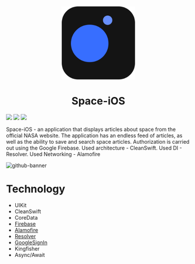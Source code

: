 <p align="center">
   <a href="url"><img src="https://github.com/DaniilShmoylove/Space-iOS/blob/main/News-iOS/Resources/Assets.xcassets/IconMock.imageset/image-3.png?raw=true" height="auto" width="200" style="border-radius:50"></a>
  <h1 align="center">Space-iOS</h1>
</p>

![](https://img.shields.io/badge/iOS-15.0+-blue.svg)
![](https://img.shields.io/badge/Xcode-13+-blue.svg)
![](https://img.shields.io/badge/-Swift-red.svg)

Space-iOS - an application that displays articles about space from the official NASA website. The application has an endless feed of articles, as well as the ability to save and search space articles. Authorization is carried out using the Google Firebase. Used architecture - CleanSwift. Used DI - Resolver. Used Networking - Alamofire

<img width="1012" alt="github-banner" src="https://github.com/DaniilShmoylove/Space-iOS/blob/main/News-iOS/Resources/Assets.xcassets/ScreenMock.imageset/image-5.png?raw=true">

# Technology

- UIKit
- CleanSwift
- CoreData
- [Firebase](https://github.com/firebase/firebase-ios-sdk.git)
- [Alamofire](https://github.com/Alamofire/Alamofire)
- [Resolver](https://github.com/hmlongco/Resolver)
- [GoogleSignIn](https://github.com/google/GoogleSignIn-iOS.git)
- Kingfisher
- Async/Await 
